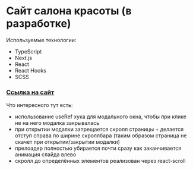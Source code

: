 # Сайт салона красоты (в разработке)

Используемые технологии:
- TypeScript
- Next.js
- React
- React Hooks
- SCSS

### [Ссылка на сайт](https://nail-salon-nextjs-git-typescript-frontenddevel0per.vercel.app/)

Что интересного тут есть:
- использование useRef хука для модального окна, чтобы при клике не на него модалка закрывалась
- при открытии модалки запрещается скролл страницы + делается отступ справа по ширине скроллбара (таким образом страница не скачет при открытии/закрытии модалки)
- прелоадер полностью убирается почти сразу как заканчивается анимация слайда влево
- скролл до определённых элементов реализован через react-scroll